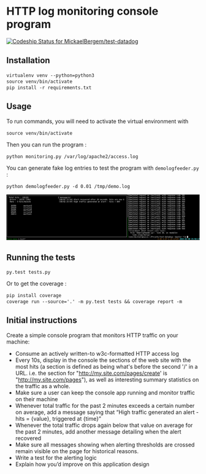 # HTTP log monitoring console program

[ ![Codeship Status for MickaelBergem/test-datadog](https://codeship.com/projects/db2f8a20-90df-0132-649c-76ae55305aa6/status?branch=master)](https://codeship.com/projects/61603)

## Installation

    virtualenv venv --python=python3
    source venv/bin/activate
    pip install -r requirements.txt

## Usage

To run commands, you will need to activate the virtual environment with

    source venv/bin/activate

Then you can run the program :

    python monitoring.py /var/log/apache2/access.log

You can generate fake log entries to test the program with `demologfeeder.py` :

    python demologfeeder.py -d 0.01 /tmp/demo.log

![Demo](demo.png)

## Running the tests

    py.test tests.py

Or to get the coverage :

    pip install coverage
    coverage run --source='.' -m py.test tests && coverage report -m

## Initial instructions

Create a simple console program that monitors HTTP traffic on your machine:

* Consume an actively written-to w3c-formatted HTTP access log
* Every 10s, display in the console the sections of the web site with the most hits (a section is defined as being what's before the second '/' in a URL. i.e. the section for "http://my.site.com/pages/create' is "http://my.site.com/pages"), as well as interesting summary statistics on the traffic as a whole.
* Make sure a user can keep the console app running and monitor traffic on their machine
* Whenever total traffic for the past 2 minutes exceeds a certain number on average, add a message saying that “High traffic generated an alert - hits = {value}, triggered at {time}”
* Whenever the total traffic drops again below that value on average for the past 2 minutes, add another message detailing when the alert recovered
* Make sure all messages showing when alerting thresholds are crossed remain visible on the page for historical reasons.
* Write a test for the alerting logic
* Explain how you’d improve on this application design
